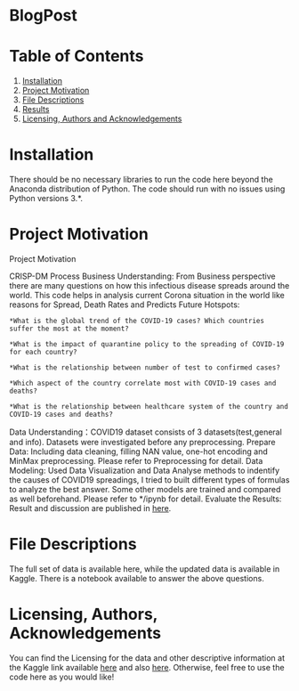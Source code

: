 # BlogPost
# Table of Contents

1. [Installation](#ins)
2. [Project Motivation](#pro)
3. [File Descriptions](#fil)
4. [Results](#res)
5. [Licensing, Authors and Acknowledgements](#lic)

<a name="ins"></a>
# Installation

There should be no necessary libraries to run the code here beyond the Anaconda distribution of Python. The code should run with no issues using Python versions 3.*.

<a name="pro"></a>
# Project Motivation
Project Motivation

CRISP-DM Process
Business Understanding: From Business perspective there are many questions on how this infectious disease spreads around the world. This code helps in analysis current Corona situation in the world like reasons for Spread, Death Rates and Predicts Future Hotspots:

    *What is the global trend of the COVID-19 cases? Which countries suffer the most at the moment?

    *What is the impact of quarantine policy to the spreading of COVID-19 for each country?

    *What is the relationship between number of test to confirmed cases?

    *Which aspect of the country correlate most with COVID-19 cases and deaths?

    *What is the relationship between healthcare system of the country and COVID-19 cases and deaths?
    
Data Understanding：COVID19 dataset consists of 3 datasets(test,general and info). Datasets were investigated before any preprocessing.
Prepare Data: Including data cleaning, filling NAN value, one-hot encoding and MinMax preprocessing. Please refer to Preprocessing for detail.
Data Modeling: Used Data Visualization and Data Analyse methods to indentify the causes of COVID19 spreadings, I tried to built different types of formulas to analyze the best answer. Some other models are trained and compared as well beforehand. Please refer to */ipynb for detail.
Evaluate the Results: Result and discussion are published in [here](https://medium.com/@vladyslav.didkovsky/the-covid-19-riddle-why-does-the-virus-wallop-some-places-and-spare-others-896ca551a36a?sk=12959bc7e16d5abf09e6f7707efed29c).

<a name="fil"></a>
# File Descriptions

The full set of data is available here, while the updated data is available in Kaggle. There is a notebook available to answer the above questions.

<a name="lic"></a>
# Licensing, Authors, Acknowledgements

You can find the Licensing for the data and other descriptive information at the Kaggle link available [here](https://www.kaggle.com/sudalairajkumar/novel-corona-virus-2019-dataset) and also [here](https://www.kaggle.com/koryto/countryinfo). Otherwise, feel free to use the code here as you would like!
